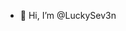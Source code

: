 - 👋 Hi, I’m @LuckySev3n

<!---
LuckySev3n/LuckySev3n is a ✨ special ✨ repository because its `README.md` (this file) appears on your GitHub profile.
You can click the Preview link to take a look at your changes.
--->
